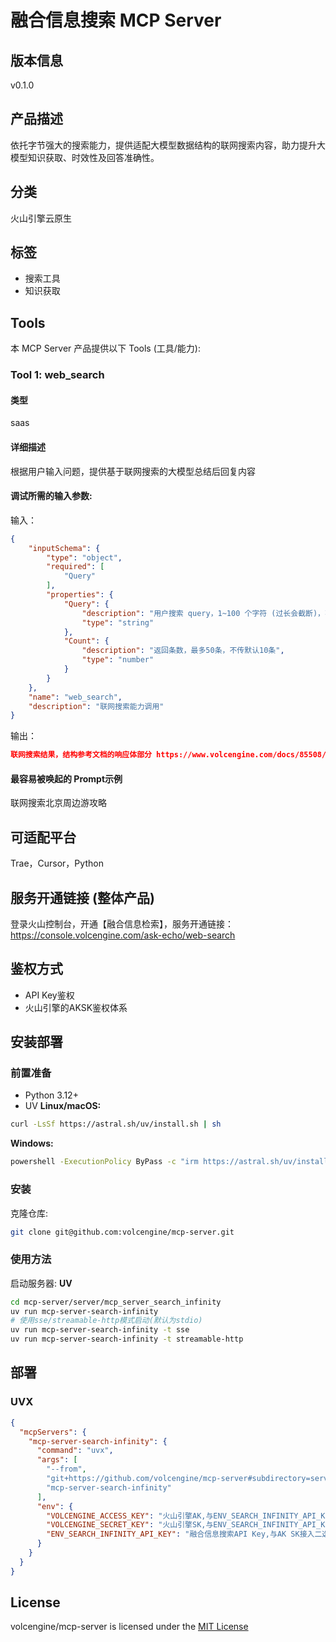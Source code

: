 # 融合信息搜索 MCP Server
## 版本信息
v0.1.0
## 产品描述
依托字节强大的搜索能力，提供适配大模型数据结构的联网搜索内容，助力提升大模型知识获取、时效性及回答准确性。
## 分类
火山引擎云原生
## 标签
- 搜索工具
- 知识获取

## Tools
本 MCP Server 产品提供以下 Tools (工具/能力):
### Tool 1: web_search

#### 类型
saas
#### 详细描述
根据用户输入问题，提供基于联网搜索的大模型总结后回复内容
#### 调试所需的输入参数:
输入：
```json
{
    "inputSchema": {
        "type": "object",
        "required": [
            "Query"
        ],
        "properties": {
            "Query": {
                "description": "用户搜索 query，1~100 个字符 (过长会截断)，不支持多词搜索",
                "type": "string"
            },
            "Count": {
                "description": "返回条数，最多50条，不传默认10条",
                "type": "number"
            }
        }
    },
    "name": "web_search",
    "description": "联网搜索能力调用"
}
```
输出：
```json
联网搜索结果，结构参考文档的响应体部分 https://www.volcengine.com/docs/85508/1650263
```

#### 最容易被唤起的 Prompt示例
联网搜索北京周边游攻略
## 可适配平台
Trae，Cursor，Python
## 服务开通链接 (整体产品)
登录火山控制台，开通【融合信息检索】，服务开通链接：https://console.volcengine.com/ask-echo/web-search
## 鉴权方式
- API Key鉴权
- 火山引擎的AKSK鉴权体系
## 安装部署
### 前置准备
- Python 3.12+
- UV
  **Linux/macOS:**
```bash
curl -LsSf https://astral.sh/uv/install.sh | sh
```
**Windows:**
```bash
powershell -ExecutionPolicy ByPass -c "irm https://astral.sh/uv/install.ps1 | iex"
```
### 安装
克隆仓库:
```bash
git clone git@github.com:volcengine/mcp-server.git
```
### 使用方法
启动服务器:
**UV**
```bash
cd mcp-server/server/mcp_server_search_infinity
uv run mcp-server-search-infinity
# 使用sse/streamable-http模式启动(默认为stdio)
uv run mcp-server-search-infinity -t sse
uv run mcp-server-search-infinity -t streamable-http
```
## 部署
### UVX
```json
{
  "mcpServers": {
    "mcp-server-search-infinity": {
      "command": "uvx",
      "args": [
        "--from",
        "git+https://github.com/volcengine/mcp-server#subdirectory=server/mcp_server_search_infinity",
        "mcp-server-search-infinity"
      ],
      "env": {
        "VOLCENGINE_ACCESS_KEY": "火山引擎AK,与ENV_SEARCH_INFINITY_API_KEY接入二选一",
        "VOLCENGINE_SECRET_KEY": "火山引擎SK,与ENV_SEARCH_INFINITY_API_KEY接入二选一",
        "ENV_SEARCH_INFINITY_API_KEY": "融合信息搜索API Key,与AK SK接入二选一"
      }
    }
  }
}
```
## License
volcengine/mcp-server is licensed under the [MIT License](https://github.com/volcengine/mcp-server/blob/main/LICENSE)